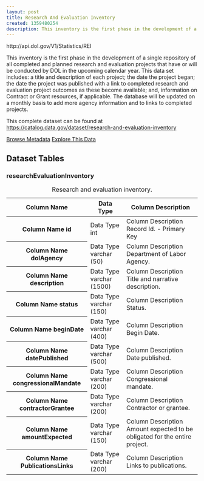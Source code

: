 ```yaml
---
layout: post
title: Research And Evaluation Inventory
created: 1359480254
description: This inventory is the first phase in the development of a single repository of all completed and planned research and evaluation projects that have or will be conducted by DOL in the upcoming calendar year.
---
```


<div class="force_wrap apiurl">
<p>http://api.dol.gov/V1/Statistics/REI</p>
</div>

<p>This inventory is the first phase in the development of a single repository of all completed and planned research and evaluation projects that have or will be conducted by DOL in the upcoming calendar year. This data set includes: a title and description of each project; the date the project began; the date the project was published with a link to completed research and evaluation project outcomes as these become available; and, information on Contract or Grant resources, if applicable. The database will be updated on a monthly basis to add more agency information and to links to completed projects.</p>
<p>This complete dataset can be found at <a href="http://www.dol.gov/cgi-bin/leave-dol.asp?exiturl=https://catalog.data.gov/dataset/research-and-evaluation-inventory&amp;exitTitle=Research%20and%20Evaluation&amp;fedpage=yes">https://catalog.data.gov/dataset/research-and-evaluation-inventory</a></p>

<a href ="http://api.dol.gov/V1/Statistics/REI/$metadata" class="button radius button_dataset">Browse Metadata</a>
<a href ="https://devtools.dol.gov/APISampler/Home/Index1?datasetName=DOL%20Research%20and%20Evaluation%20Inventory%20Dataset" class="button radius button_dataset">Explore This Data</a>

## Dataset Tables  

<div>
	<h3>researchEvaluationInventory</h3>
	<table class="accessible responsive" summary="Research and evaluation inventory">
		<caption>Research and evaluation inventory.</caption>
		<thead>
			<tr>
				<th scope="col">Column Name</th>
				<th scope="col">Data Type</th>
				<th scope="col">Column Description</th>
			</tr>
		</thead>
		<tbody>
			<tr>
				<th scope="row">
					<span class="small">Column Name</span>
					id
				</th>
				<td>
					<span class="small">Data Type</span>
					int
				</td>
				<td>
					<span class="small">Column Description</span>
					Record Id. - Primary Key
				</td>
			</tr>
			<tr>
				<th scope="row">
					<span class="small">Column Name</span>
					dolAgency
				</th>
				<td>
					<span class="small">Data Type</span>
					varchar (50)
				</td>
				<td>
					<span class="small">Column Description</span>
					Department of Labor Agency.
				</td>
			</tr>
			<tr>
				<th scope="row">
					<span class="small">Column Name</span>
					description
				</th>
				<td>
					<span class="small">Data Type</span>
					varchar (1500)
				</td>
				<td>
					<span class="small">Column Description</span>
					Title and narrative description.
				</td>
			</tr>
			<tr>
				<th scope="row">
					<span class="small">Column Name</span>
					status
				</th>
				<td>
					<span class="small">Data Type</span>
					varchar (150)
				</td>
				<td>
					<span class="small">Column Description</span>
					Status.
				</td>
			</tr>
			<tr>
				<th scope="row">
					<span class="small">Column Name</span>
					beginDate
				</th>
				<td>
					<span class="small">Data Type</span>
					varchar (400)
				</td>
				<td>
					<span class="small">Column Description</span>
					Begin Date.
				</td>
			</tr>
			<tr>
				<th scope="row">
					<span class="small">Column Name</span>
					datePublished
				</th>
				<td>
					<span class="small">Data Type</span>
					varchar (500)
				</td>
				<td>
					<span class="small">Column Description</span>
					Date published.
				</td>
			</tr>
			<tr>
				<th scope="row">
					<span class="small">Column Name</span>
					congressionalMandate
				</th>
				<td>
					<span class="small">Data Type</span>
					varchar (200)
				</td>
				<td>
					<span class="small">Column Description</span>
					Congressional mandate.
				</td>
			</tr>
			<tr>
				<th scope="row">
					<span class="small">Column Name</span>
					contractorGrantee
				</th>
				<td>
					<span class="small">Data Type</span>
					varchar (200)
				</td>
				<td>
					<span class="small">Column Description</span>
					Contractor or grantee.
				</td>
			</tr>
			<tr>
				<th scope="row">
					<span class="small">Column Name</span>
					amountExpected
				</th>
				<td>
					<span class="small">Data Type</span>
					varchar (150)
				</td>
				<td>
					<span class="small">Column Description</span>
					Amount expected to be obligated for the entire project.
				</td>
			</tr>
			<tr>
				<th scope="row">
					<span class="small">Column Name</span>
					PublicationsLinks
				</th>
				<td>
					<span class="small">Data Type</span>
					varchar (200)
				</td>
				<td>
					<span class="small">Column Description</span>
					Links to publications.
				</td>
			</tr>
		</tbody>
	</table>
</div>